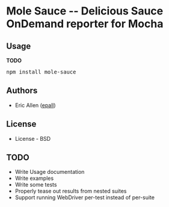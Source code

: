 # Mole Sauce -- Delicious Sauce OnDemand reporter for Mocha

## Usage

**TODO**

<pre>
npm install mole-sauce
</pre>

## Authors

  - Eric Allen ([epall](http://github.com/epall))

## License

  * License - BSD

## TODO

* Write Usage documentation
* Write examples
* Write some tests
* Properly tease out results from nested suites
* Support running WebDriver per-test instead of per-suite
